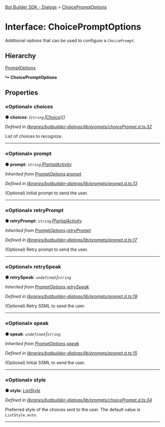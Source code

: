 [Bot Builder SDK - Dialogs](../README.md) > [ChoicePromptOptions](../interfaces/botbuilder_dialogs.choicepromptoptions.md)



# Interface: ChoicePromptOptions


Additional options that can be used to configure a `ChoicePrompt`.

## Hierarchy


 [PromptOptions](botbuilder_dialogs.promptoptions.md)

**↳ ChoicePromptOptions**








## Properties
<a id="choices"></a>

### «Optional» choices

**●  choices**:  *(`string`⎮[Choice]())[]* 

*Defined in [libraries/botbuilder-dialogs/lib/prompts/choicePrompt.d.ts:32](https://github.com/Microsoft/botbuilder-js/blob/9f80f0a/libraries/botbuilder-dialogs/lib/prompts/choicePrompt.d.ts#L32)*



List of choices to recognize.




___

<a id="prompt"></a>

### «Optional» prompt

**●  prompt**:  *`string`⎮[Partial]()[Activity]()* 

*Inherited from [PromptOptions](botbuilder_dialogs.promptoptions.md).[prompt](botbuilder_dialogs.promptoptions.md#prompt)*

*Defined in [libraries/botbuilder-dialogs/lib/prompts/prompt.d.ts:13](https://github.com/Microsoft/botbuilder-js/blob/9f80f0a/libraries/botbuilder-dialogs/lib/prompts/prompt.d.ts#L13)*



(Optional) Initial prompt to send the user.




___

<a id="retryprompt"></a>

### «Optional» retryPrompt

**●  retryPrompt**:  *`string`⎮[Partial]()[Activity]()* 

*Inherited from [PromptOptions](botbuilder_dialogs.promptoptions.md).[retryPrompt](botbuilder_dialogs.promptoptions.md#retryprompt)*

*Defined in [libraries/botbuilder-dialogs/lib/prompts/prompt.d.ts:17](https://github.com/Microsoft/botbuilder-js/blob/9f80f0a/libraries/botbuilder-dialogs/lib/prompts/prompt.d.ts#L17)*



(Optional) Retry prompt to send the user.




___

<a id="retryspeak"></a>

### «Optional» retrySpeak

**●  retrySpeak**:  *`undefined`⎮`string`* 

*Inherited from [PromptOptions](botbuilder_dialogs.promptoptions.md).[retrySpeak](botbuilder_dialogs.promptoptions.md#retryspeak)*

*Defined in [libraries/botbuilder-dialogs/lib/prompts/prompt.d.ts:19](https://github.com/Microsoft/botbuilder-js/blob/9f80f0a/libraries/botbuilder-dialogs/lib/prompts/prompt.d.ts#L19)*



(Optional) Retry SSML to send the user.




___

<a id="speak"></a>

### «Optional» speak

**●  speak**:  *`undefined`⎮`string`* 

*Inherited from [PromptOptions](botbuilder_dialogs.promptoptions.md).[speak](botbuilder_dialogs.promptoptions.md#speak)*

*Defined in [libraries/botbuilder-dialogs/lib/prompts/prompt.d.ts:15](https://github.com/Microsoft/botbuilder-js/blob/9f80f0a/libraries/botbuilder-dialogs/lib/prompts/prompt.d.ts#L15)*



(Optional) Initial SSML to send the user.




___

<a id="style"></a>

### «Optional» style

**●  style**:  *[ListStyle](../enums/botbuilder_dialogs.liststyle.md)* 

*Defined in [libraries/botbuilder-dialogs/lib/prompts/choicePrompt.d.ts:34](https://github.com/Microsoft/botbuilder-js/blob/9f80f0a/libraries/botbuilder-dialogs/lib/prompts/choicePrompt.d.ts#L34)*



Preferred style of the choices sent to the user. The default value is `ListStyle.auto`.




___


